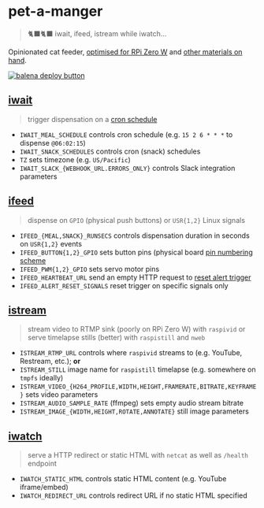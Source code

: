 # pet-a-manger

<meta name="google-site-verification" content="3dUMQhIoNee09W-bUaFKWruLzBBFWq4Wz5JrTroHr40" />

> 🐈‍⬛🐈‍⬛ iwait, ifeed, istream while iwatch...

Opinionated cat feeder, [optimised for RPi Zero W] and [other materials on hand].

[![balena deploy button](https://www.balena.io/deploy.svg)](https://dashboard.balena-cloud.com/deploy?repoUrl=https://github.com/belodetek/pet-a-manger)

## [iwait](https://github.com/mcuadros/ofelia)
> trigger dispensation on a [cron schedule]

* `IWAIT_MEAL_SCHEDULE` controls cron schedule (e.g. `15 2 6 * * *` to dispense `@06:02:15`)
* `IWAIT_SNACK_SCHEDULES` controls cron (snack) schedules
* `TZ` sets timezone (e.g. `US/Pacific`)
* `IWAIT_SLACK_{WEBHOOK_URL.ERRORS_ONLY}` controls Slack integration parameters


## [ifeed]
> dispense on `GPIO` (physical push buttons) or `USR{1,2}` Linux signals

* `IFEED_{MEAL,SNACK}_RUNSECS` controls dispensation duration in seconds on `USR{1,2}` events
* `IFEED_BUTTON{1,2}_GPIO` sets button pins (physical board [pin numbering scheme]
* `IFEED_PWM{1,2}_GPIO` sets servo motor pins
* `IFEED_HEARTBEAT_URL` send an empty HTTP request to [reset alert trigger]
* `IFEED_ALERT_RESET_SIGNALS` reset trigger on specific signals only


## [istream]
> stream video to RTMP sink (poorly on RPi Zero W) with `raspivid` or serve timelapse stills (better) with `raspistill` and `nweb`

* `ISTREAM_RTMP_URL` controls where `raspivid` streams to (e.g. YouTube, Restream, etc.); **or**
* `ISTREAM_STILL` image name for `raspistill` timelapse (e.g. somewhere on `tmpfs` ideally)
* `ISTREAM_VIDEO_{H264_PROFILE,WIDTH,HEIGHT,FRAMERATE,BITRATE,KEYFRAME}` sets video parameters
* `ISTREAM_AUDIO_SAMPLE_RATE` (ffmpeg) sets empty audio stream bitrate
* `ISTREAM_IMAGE_{WIDTH,HEIGHT,ROTATE,ANNOTATE}` still image parameters


## [iwatch]
> serve a HTTP redirect or static HTML with `netcat` as well as `/health` endpoint

* `IWATCH_STATIC_HTML` controls static HTML content (e.g. YouTube iframe/embed)
* `IWATCH_REDIRECT_URL` controls redirect URL if no static HTML specified

[ifeed]: https://github.com/belodetek/pet-a-manger/tree/master/ifeed "ifeed container service"
[istream]: https://github.com/belodetek/pet-a-manger/tree/master/istream "istream container service"
[iwatch]: https://github.com/belodetek/pet-a-manger/tree/master/iwatch "iwatch container service"
[optimised for RPi Zero W]: docs/BUILD.md "my build"
[other materials on hand]: https://github.com/belodetek/pet-a-manger/tree/master/docs/images "link to images folder"
[reset alert trigger]: https://healthchecks.io "cron monitoring link"
[pin numbering scheme]: https://pinout.xyz "GPIO pin reference"
[cron schedule]: https://pkg.go.dev/github.com/robfig/cron "Go cron expression reference"
